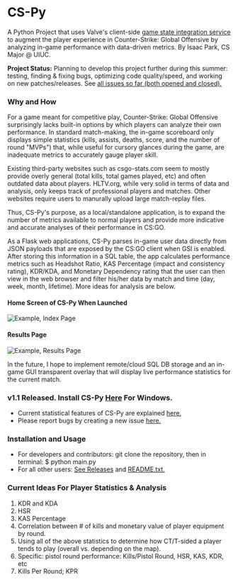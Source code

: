 # CS-Py
A Python Project that uses Valve's client-side [game state integration service](https://developer.valvesoftware.com/wiki/Counter-Strike:_Global_Offensive_Game_State_Integration) to augment the player experience in Counter-Strike: Global Offensive by analyzing in-game performance with data-driven metrics. By Isaac Park, CS Major @ UIUC.

**Project Status:** Planning to develop this project further during this summer: testing, finding & fixing bugs, optimizing code quality/speed, and working on new patches/releases. See [all issues so far (both opened and closed).](https://github.com/Parkkeo1/CS-Py/issues?utf8=%E2%9C%93&q=is%3Aissue)

### Why and How
For a game meant for competitive play, Counter-Strike: Global Offensive surprisingly lacks built-in options by which players can analyze their own performance. In standard match-making, the in-game scoreboard only displays simple statistics (kills, assists, deaths, score, and the number of round "MVPs") that, while useful for cursory glances during the game, are inadequate metrics to accurately gauge player skill. 

Existing third-party websites such as csgo-stats.com seem to mostly provide overly general (total kills, total games played, etc) and often outdated data about players. HLTV.org, while very solid in terms of data and analysis, only keeps track of professional players and matches. Other websites require users to manurally upload large match-replay files.

Thus, CS-Py's purpose, as a local/standalone application, is to expand the number of metrics available to normal players and provide more indicative and accurate analyses of their performance in CS:GO.

As a Flask web applications, CS-Py parses in-game user data directly from JSON payloads that are exposed by the CS:GO client when GSI is enabled. After storing this information in a SQL table, the app calculates performance metrics such as Headshot Ratio, KAS Percentage (impact and consistency rating), KDR/KDA, and Monetary Dependency rating that the user can then view in the web browser and filter his/her data by match and time (day, week, month, lifetime). More ideas for analysis are below.

#### Home Screen of CS-Py When Launched

![Example, Index Page](https://github.com/Parkkeo1/CS-Py/blob/master/documentation/example2.png?raw=true)

#### Results Page

![Example, Results Page](https://github.com/Parkkeo1/CS-Py/blob/master/documentation/example1.png?raw=true)

In the future, I hope to implement remote/cloud SQL DB storage and an in-game GUI transparent overlay that will display live performance statistics for the current match.

### v1.1 Released. Install CS-Py [Here](https://github.com/Parkkeo1/CS-Py/releases/tag/v1.1) For Windows.
- Current statistical features of CS-Py are explained [here.](https://github.com/Parkkeo1/CS-Py/blob/master/documentation/statistics_documentation.md)
- Please report bugs by creating a new issue [here.](https://github.com/Parkkeo1/CS-Py/issues)

### Installation and Usage
- For developers and contributors: git clone the repository, then in terminal: $ python main.py
- For all other users: [See Releases](https://github.com/Parkkeo1/CS-Py/releases) and [README.txt.](https://github.com/Parkkeo1/CS-Py/blob/master/README.txt)

### Current Ideas For Player Statistics & Analysis
1. KDR and KDA
2. HSR
3. KAS Percentage
4. Correlation between # of kills and monetary value of player equipment by round.
5. Using all of the above statistics to determine how CT/T-sided a player tends to play (overall vs. depending on the map).
6. Specific: pistol round performance: Kills/Pistol Round, HSR, KAS, KDR, etc
7. Kills Per Round; KPR
